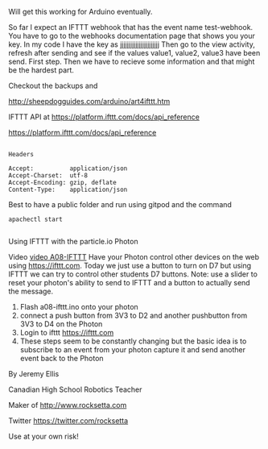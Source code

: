 Will get this working for Arduino eventually.

So far I expect an IFTTT webhook that has the event name test-webhook. You have to go to the webhooks documentation page that shows you your key. In my code I have the key as jjjjjjjjjjjjjjjjjjjjjjj  Then go to the view activity, refresh after sending and see if the values value1, value2, value3 have been send. First step. Then we have to recieve some information and that might be the hardest part.






Checkout the backups and 

http://sheepdogguides.com/arduino/art4ifttt.htm

IFTTT API at https://platform.ifttt.com/docs/api_reference



https://platform.ifttt.com/docs/api_reference



```

Headers

Accept:          application/json
Accept-Charset:  utf-8
Accept-Encoding: gzip, deflate
Content-Type:    application/json

```

Best to have a public folder and run using gitpod and the command

```
apachectl start


```














Using IFTTT with the particle.io Photon

Video [video A08-IFTTT](https://youtu.be/DOlYkTn84Bs?list=PL57Dnr1H_egsL0r4RXPA4PY2yZhOJk5Nr&t=5s) Have your Photon control other devices on the web using https://ifttt.com. Today we just use a button to turn on D7 but using IFTTT we can try to control other students D7 buttons. Note: use a slider to reset your photon's ability to send to IFTTT and a button to actually send the message.

1. Flash a08-ifttt.ino onto your photon
1. connect a push button from 3V3 to D2 and another pushbutton from 3V3 to D4 on the Photon
1. Login to ifttt  https://ifttt.com
1. These steps seem to be constantly changing but the basic idea is to subscribe to an event from your photon capture it 
and send another event back to the Photon





By Jeremy Ellis

Canadian High School Robotics Teacher

Maker of http://www.rocksetta.com

Twitter https://twitter.com/rocksetta

Use at your own risk!
